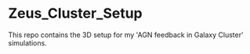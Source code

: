 # Zeus_Cluster_Setup
This repo contains the 3D setup for my 'AGN feedback in Galaxy Cluster' simulations. 
